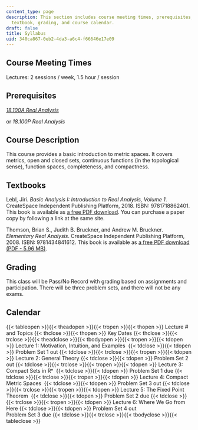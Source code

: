 ```yaml
---
content_type: page
description: This section includes course meeting times, prerequisites, course description,
  textbook, grading, and course calendar.
draft: false
title: Syllabus
uid: 340ca867-0eb2-4da3-a6c4-f66646e17e09
---
```

## Course Meeting Times

Lectures: 2 sessions / week, 1.5 hour / session

## Prerequisites

[*18.100A Real Analysis*](https://ocw.mit.edu/courses/18-100a-introduction-to-analysis-fall-2012/)

or *18.100P Real Analysis*

## Course Description

This course provides a basic introduction to metric spaces. It covers metrics, open and closed sets, continuous functions (in the topological sense), function spaces, completeness, and compactness.

## Textbooks

Lebl, Jiri. *Basic Analysis I: Introduction to Real Analysis, Volume 1*. CreateSpace Independent Publishing Platform, 2018. ISBN: 9781718862401. This book is available as [a free PDF download](https://www.jirka.org/ra/). You can purchase a paper copy by following a link at the same site.

Thomson, Brian S., Judith B. Bruckner, and Andrew M. Bruckner. *Elementary Real Analysis*. CreateSpace Independent Publishing Platform, 2008. ISBN: 9781434841612. This book is available as [a free PDF download (PDF - 5.96 MB)](http://classicalrealanalysis.info/documents/TBB-AllChapters-Landscape.pdf). 

## Grading

This class will be Pass/No Record with grading based on assignments and participation. There will be three problem sets, and there will not be any exams.

## Calendar

{{< tableopen >}}{{< theadopen >}}{{< tropen >}}{{< thopen >}}
Lecture # and Topics
{{< thclose >}}{{< thopen >}}
Key Dates
{{< thclose >}}{{< trclose >}}{{< theadclose >}}{{< tbodyopen >}}{{< tropen >}}{{< tdopen >}}
Lecture 1: Motivation, Intuition, and Examples 
{{< tdclose >}}{{< tdopen >}}
Problem Set 1 out
{{< tdclose >}}{{< trclose >}}{{< tropen >}}{{< tdopen >}}
Lecture 2: General Theory
{{< tdclose >}}{{< tdopen >}}
Problem Set 2 out
{{< tdclose >}}{{< trclose >}}{{< tropen >}}{{< tdopen >}}
Lecture 3: Compact Sets in Rⁿ 
{{< tdclose >}}{{< tdopen >}}
Problem Set 1 due
{{< tdclose >}}{{< trclose >}}{{< tropen >}}{{< tdopen >}}
Lecture 4: Compact Metric Spaces 
{{< tdclose >}}{{< tdopen >}}
Problem Set 3 out
{{< tdclose >}}{{< trclose >}}{{< tropen >}}{{< tdopen >}}
Lecture 5: The Fixed Point Theorem 
{{< tdclose >}}{{< tdopen >}}
Problem Set 2 due
{{< tdclose >}}{{< trclose >}}{{< tropen >}}{{< tdopen >}}
Lecture 6: Where We Go from Here
{{< tdclose >}}{{< tdopen >}}
Problem Set 4 out             
Problem Set 3 due
{{< tdclose >}}{{< trclose >}}{{< tbodyclose >}}{{< tableclose >}}